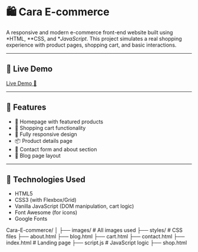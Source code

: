 # 🛍 Cara E-commerce

A responsive and modern e-commerce front-end website built using *HTML, **CSS, and **JavaScript*. This project simulates a real shopping experience with product pages, shopping cart, and basic interactions.

---
## 🔗 Live Demo
[Live Demo 🔗](https://cara-e-commerce-app.netlify.app/)

---
## 🚀 Features

- 🧾 Homepage with featured products
- 🛒 Shopping cart functionality
- 📱 Fully responsive design
- 📦 Product details page
- 📨 Contact form and about section
- 📝 Blog page layout

---

## 🔧 Technologies Used

- HTML5
- CSS3 (with Flexbox/Grid)
- Vanilla JavaScript (DOM manipulation, cart logic)
- Font Awesome (for icons)
- Google Fonts

Cara-E-commerce/
│
├── images/             # All images used
├── styles/             # CSS files
├── about.html
├── blog.html
├── cart.html
├── contact.html
├── index.html          # Landing page
├── script.js           # JavaScript logic
├── shop.html
